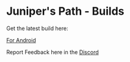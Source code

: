 # Juniper's Path - Builds

Get the latest build here:
<!--
[For Android](https://github.com/karstenwinter/JunipersPathBuilds/raw/main/JunipersPathDemo.apk)
-->
[For Android](https://drive.google.com/uc?export=download&confirm=z3k2&id=1-1IQb1MZ54Cy4gMHaykanxoXXU6k3VxC)

Report Feedback here in the [Discord](https://discord.gg/PHXRWVf)

<!--
[For Windows](https://raw.githubusercontent.com/karstenwinter/JunipersPathBuilds/main/JunipersPathDemo.zip)

[For Android](https://raw.githubusercontent.com/karstenwinter/JunipersPathBuilds/main/JunipersPathDemo.apk)
-->
